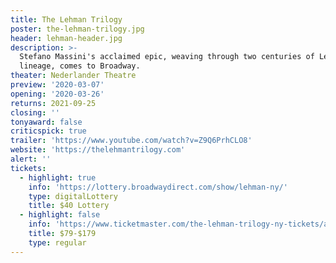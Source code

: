 ```yaml
---
title: The Lehman Trilogy
poster: the-lehman-trilogy.jpg
header: lehman-header.jpg
description: >-
  Stefano Massini's acclaimed epic, weaving through two centuries of Lehman
  lineage, comes to Broadway.
theater: Nederlander Theatre
preview: '2020-03-07'
opening: '2020-03-26'
returns: 2021-09-25
closing: ''
tonyaward: false
criticspick: true
trailer: 'https://www.youtube.com/watch?v=Z9Q6PrhCLO8'
website: 'https://thelehmantrilogy.com'
alert: ''
tickets:
  - highlight: true
    info: 'https://lottery.broadwaydirect.com/show/lehman-ny/'
    type: digitalLottery
    title: $40 Lottery
  - highlight: false
    info: 'https://www.ticketmaster.com/the-lehman-trilogy-ny-tickets/artist/2681323'
    title: $79-$179
    type: regular
---
```


